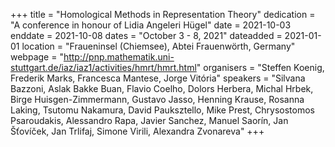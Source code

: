 +++
title = "Homological Methods in Representation Theory"
dedication = "A conference in honour of Lidia Angeleri Hügel"
date = 2021-10-03
enddate = 2021-10-08
dates = "October 3 - 8, 2021"
dateadded = 2021-01-01
location = "Fraueninsel (Chiemsee), Abtei Frauenwörth, Germany"
webpage = "http://pnp.mathematik.uni-stuttgart.de/iaz/iaz1/activities/hmrt/hmrt.html"
organisers = "Steffen Koenig, Frederik Marks, Francesca Mantese, Jorge Vitória"
speakers = "Silvana Bazzoni, Aslak Bakke Buan, Flavio Coelho, Dolors Herbera, Michal Hrbek, Birge Huisgen-Zimmermann, Gustavo Jasso, Henning Krause, Rosanna Laking, Tsutomu Nakamura, David Pauksztello, Mike Prest, Chrysostomos Psaroudakis, Alessandro Rapa, Javier Sanchez, Manuel Saorín, Jan Šťovíček, Jan Trlifaj, Simone Virili, Alexandra Zvonareva"
+++
